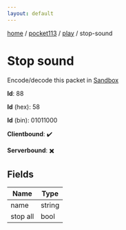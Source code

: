 ```yaml
---
layout: default
---
```


[home](/)  /  [pocket113](/protocol/pocket113)  /  [play](/protocol/pocket113/play)  /  stop-sound

# Stop sound

Encode/decode this packet in [Sandbox](../../../sandbox/pocket113#play.stop_sound)

**Id**: 88

**Id** (hex): 58

**Id** (bin): 01011000

**Clientbound**: ✔️

**Serverbound**: ✖️

## Fields

Name | Type
---|---
name | string
stop all | bool
